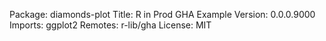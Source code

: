 Package: diamonds-plot
Title: R in Prod GHA Example
Version: 0.0.0.9000
Imports:
  ggplot2
Remotes: r-lib/gha
License: MIT
